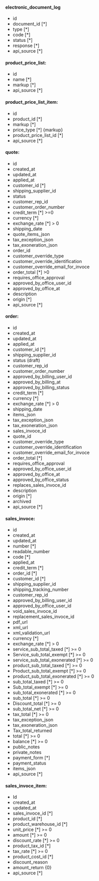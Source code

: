 #### electronic_document_log

- id
- document_id [*]
- type [*]
- code [*]
- status [*]
- response [*]
- api_source [*]

#### product_price_list:

- id
- name [*]
- markup [*]
- api_source [*]

#### product_price_list_item:

- id
- product_id [*]
- markup [*]
- price_type [*] {markup}
- product_price_list_id [*]
- api_source [*]

#### quote:

- id
- created_at
- updated_at
- applied_at
- customer_id [*]
- shipping_supplier_id
- status
- customer_rep_id
- customer_order_number
- credit_term [*] >=0
- currency [*]
- exchange_rate [*] > 0
- shipping_date
- quote_items_json
- tax_exception_json
- tax_exoneration_json
- order_id
- customer_override_type
- customer_override_identification
- customer_override_email_for_invoce
- order_total [*] >0
- requires_office_approval
- approved_by_office_user_id
- approved_by_office_at
- description
- origin [*]
- api_source [*]

#### order:

- id
- created_at
- updated_at
- applied_at
- customer_id [*]
- shipping_supplier_id
- status (draft)
- customer_rep_id
- customer_order_number
- approved_by_billing_user_id
- approved_by_billing_at
- approved_by_billing_status
- credit_term [*]
- currency [*]
- exchange_rate [*] > 0
- shipping_date
- items_json
- tax_exception_json
- tax_exoneration_json
- sales_invoce_id
- quote_id
- customer_override_type
- customer_override_identification
- customer_override_email_for_invoce
- order_total [*]
- requires_office_approval
- approved_by_office_user_id
- approved_by_office_at
- approved_by_office_status
- replaces_sales_invoce_id
- description
- origin [*]
- archived
- api_source [*]

#### sales_invoce:

- id
- created_at
- updated_at
- number [*]
- readable_number
- code [*]
- applied_at
- credit_term [*]
- order_id [*]
- customer_id [*]
- shipping_supplier_id
- shipping_tracking_number
- customer_rep_id
- approved_by_billing_user_id
- approved_by_office_user_id
- void_sales_invoce_id
- replacement_sales_invoce_id
- pdf_url
- xml_url
- xml_validation_url
- currency [*]
- exchange_rate [*] > 0
- service_sub_total_taxed [*] >= 0
- Service_sub_total_exempt [*] >= 0
- service_sub_total_exonerated [*] >= 0
- product_sub_total_taxed [*] >= 0
- Product_sub_total_exempt [*] >= 0
- product_sub_total_exonerated [*] >= 0
- sub_total_taxed [*] >= 0
- Sub_total_exempt [*] >= 0
- sub_total_exonerated [*] >= 0
- sub_total [*] >= 0
- Discount_total [*] >= 0
- sub_total_net [*] >= 0
- tax_total [*] >= 0
- tax_exception_json
- tax_exoneration_json
- Tax_total_returned
- total [*] >= 0
- balance [*] >= 0
- public_notes
- private_notes
- payment_form [*]
- payment_status
- items_json
- api_source [*]

#### sales_invoce_item:

- Id
- created_at
- updated_at
- sales_invoce_id [*]
- product_id [*]
- product_warehouse_id [*]
- unit_price [*] >= 0
- amount [*] >= 0
- discount_rate [*] >= 0
- product_tax_id [*]
- tax_rate [*] >= 0
- product_cost_id [*]
- discount_reason
- amount_return {0}
- api_source [*]
